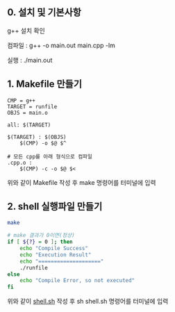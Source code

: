 ## 0. 설치 및 기본사항

g++ 설치 확인

컴파일 : g++ -o main.out main.cpp -lm

실행 : ./main.out

## 1. Makefile 만들기

```
CMP = g++
TARGET = runfile
OBJS = main.o

all: $(TARGET)

$(TARGET) : $(OBJS)
	$(CMP) -o $@ $^

# 모든 cpp를 아래 형식으로 컴파일
.cpp.o :
	$(CMP) -c -o $@ $<
```

위와 같이 Makefile 작성 후 make 명령어를 터미널에 입력

## 2. shell 실행파일 만들기

```bash
make

# make 결과가 0이면(정상)
if [ ${?} = 0 ]; then
    echo "Compile Success"
    echo "Execution Result"
    echo "===================="
    ./runfile
else
    echo "Compile Error, so not executed"
fi
```

위와 같이 [shell.sh](http://shell.sh) 작성 후 sh shell.sh 명령어를 터미널에 입력